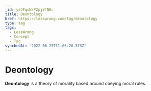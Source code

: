 ```yaml
---
_id: yeJFqsWrP2pjYfNEr
title: Deontology
href: https://lesswrong.com/tag/deontology
type: tag
tags:
  - LessWrong
  - Concept
  - Tag
synchedAt: '2022-08-29T11:05:20.578Z'
---
```

# Deontology

**Deontology** is a theory of morality based around obeying moral rules.